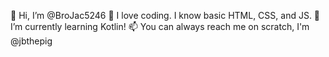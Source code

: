 👋 Hi, I’m @BroJac5246
👀 I love coding. I know basic HTML, CSS, and JS.
🌱 I’m currently learning Kotlin!
📫 You can always reach me on scratch, I'm @jbthepig
